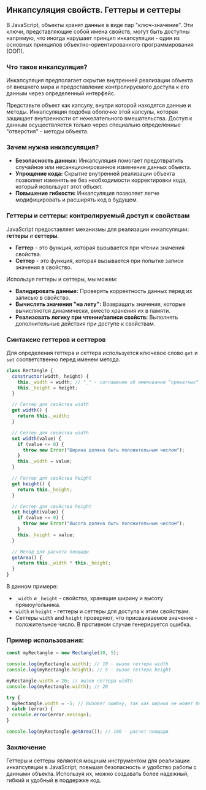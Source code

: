 ## Инкапсуляция свойств. Геттеры и сеттеры

В JavaScript, объекты хранят данные в виде пар "ключ-значение". Эти ключи, представляющие собой имена свойств, могут быть доступны напрямую, что иногда нарушает принцип инкапсуляции - один из основных принципов объектно-ориентированного программирования (ООП).

###  Что такое инкапсуляция?

Инкапсуляция предполагает скрытие внутренней реализации объекта от внешнего мира и предоставление контролируемого доступа к его данным через определенный интерфейс. 

Представьте объект как капсулу, внутри которой находятся данные и методы. Инкапсуляция подобна оболочке этой капсулы, которая защищает внутренности от нежелательного вмешательства. Доступ к данным осуществляется только через специально определенные "отверстия" - методы объекта.

### Зачем нужна инкапсуляция?

* **Безопасность данных:** Инкапсуляция помогает предотвратить случайное или несанкционированное изменение данных объекта.
* **Упрощение кода:** Скрытие внутренней реализации объекта позволяет изменять ее без необходимости корректировки кода, который использует этот объект.
* **Повышение гибкости:** Инкапсуляция позволяет легче модифицировать и расширять код в будущем.

### Геттеры и сеттеры: контролируемый доступ к свойствам

JavaScript предоставляет механизмы для реализации инкапсуляции: **геттеры** и **сеттеры**. 

* **Геттер** - это функция, которая вызывается при чтении значения свойства.
* **Сеттер** - это функция, которая вызывается при попытке записи значения в свойство.

Используя геттеры и сеттеры, мы можем:

* **Валидировать данные:** Проверять корректность данных перед их записью в свойство.
* **Вычислять значения "на лету":** Возвращать значения, которые вычисляются динамически, вместо хранения их в памяти.
* **Реализовать логику при чтении/записи свойств:** Выполнять дополнительные действия при доступе к свойствам.

### Синтаксис геттеров и сеттеров

Для определения геттера и сеттера используется ключевое слово `get` и `set` соответственно перед именем метода. 

```javascript
class Rectangle {
  constructor(width, height) {
    this._width = width; // "_" - соглашение об именовании "приватных" свойств
    this._height = height;
  }

  // Геттер для свойства width
  get width() {
    return this._width;
  }

  // Сеттер для свойства width
  set width(value) {
    if (value <= 0) {
      throw new Error("Ширина должна быть положительным числом");
    }
    this._width = value;
  }

  // Геттер для свойства height
  get height() {
    return this._height;
  }

  // Сеттер для свойства height
  set height(value) {
    if (value <= 0) {
      throw new Error("Высота должна быть положительным числом");
    }
    this._height = value;
  }

  // Метод для расчета площади
  getArea() {
    return this._width * this._height;
  }
}
```

В данном примере:

* `_width` и `_height` -  свойства, хранящие ширину и высоту прямоугольника. 
* `width` и `height` -  геттеры и сеттеры для доступа к этим свойствам.
* Сеттеры `width` and `height` проверяют, что присваиваемое значение - положительное число. В противном случае генерируется ошибка.

### Пример использования:

```javascript
const myRectangle = new Rectangle(10, 5);

console.log(myRectangle.width); // 10 - вызов геттера width
console.log(myRectangle.height); // 5 - вызов геттера height

myRectangle.width = 20; // вызов сеттера width
console.log(myRectangle.width); // 20

try {
  myRectangle.width = -5; // Вызовет ошибку, так как ширина не может быть отрицательной
} catch (error) {
  console.error(error.message); 
}

console.log(myRectangle.getArea()); // 100 - расчет площади
```

### Заключение

Геттеры и сеттеры являются мощным инструментом для реализации инкапсуляции в JavaScript, повышая безопасность и удобство работы с данными объекта. Используя их, можно создавать более надежный, гибкий и удобный в поддержке код.
